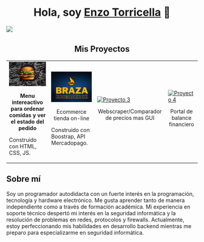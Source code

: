 <div align="center">
    <h1 align="center">Hola, soy <a href="https://tusitio.com">Enzo Torricella</a> 👋</h1>
</div>
<img src="drive">
<div align="center">

## Mis Proyectos

<table>
  <tr>
    <td>
      <a href="https://github.com/enzotorricella/Proyecto_Menu_Pago_Pedidos" target="_blank">
        <img src="https://github.com/enzotorricella/enzo.github.io/blob/main/Proyecto_Menu_Comandera/IMG/backgrounds/4486959.jpg?raw=true" width="350" alt="Menu burgerking">
      </a>
      <p align="center">
<strong>Menu intereactivo para ordenar comidas y ver el estado del pedido</strong>

</p>
<p> Construido con HTML, CSS, JS.
</p>
    </td>
    <td>
      <a href="https://github.com/enzotorricella/enzo.github.io/tree/main/Proyecto_Ecommers" target="_blank">
        <img src="https://github.com/enzotorricella/enzo.github.io/blob/main/assets/img/brazas.png?raw=true" width="350" alt="Proyecto 2">
      </a>
      <p align="center">Ecommerce tienda on-line</p>
<p> Construido con Boostrap, API Mercadopago.
</p>
    </td>
    <td>
      <a href="URL_DEL_PROYECTO_3" target="_blank">
        <img src="URL_DE_LA_IMAGEN_3" width="350" alt="Proyecto 3">
      </a>
      <p align="center">Webscraper/Comparador de precios mas GUI</p>
    </td>
    <td>
      <a href="URL_DEL_PROYECTO_4" target="_blank">
        <img src="URL_DE_LA_IMAGEN_4" width="350" alt="Proyecto 4">
      </a>
      <p align="center">Portal de balance financiero</p>
    </td>
  </tr>
</table>

</div>

## Sobre mí 
Soy un programador autodidacta con un fuerte interés en la programación, tecnología y hardware electrónico. Me gusta aprender tanto de manera independiente como a través de formación académica. Mi experiencia en soporte técnico despertó mi interés en la seguridad informática y la resolución de problemas en redes, protocolos y firewalls. Actualmente, estoy perfeccionando mis habilidades en desarrollo backend mientras me preparo para especializarme en seguridad informática.
